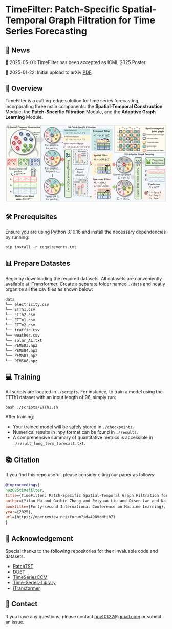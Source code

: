 # TimeFilter: Patch-Specific Spatial-Temporal Graph Filtration for Time Series Forecasting


## 📰 News

🚩 2025-05-01: TimeFilter has been accepted as ICML 2025 Poster.

🚩 2025-01-22: Initial upload to arXiv [PDF](https://arxiv.org/pdf/2501.13041).

## 🌟 Overview

TimeFilter is a cutting-edge solution for time series forecasting, incorporating three main components: the **Spatial-Temporal Construction** Module, the **Patch-Specific Filtration** Module, and the **Adaptive Graph Learning** Module.

![](./assets/pipline.png)

## 🛠 Prerequisites

Ensure you are using Python 3.10.16 and install the necessary dependencies by running:

```
pip install -r requirements.txt
```

## 📊 Prepare Datastes

Begin by downloading the required datasets. All datasets are conveniently available at [iTransformer](https://drive.google.com/file/d/1l51QsKvQPcqILT3DwfjCgx8Dsg2rpjot/view?usp=drive_link). Create a separate folder named `./data` and neatly organize all the csv files as shown below:
```
data
└── electricity.csv
└── ETTh1.csv
└── ETTh2.csv
└── ETTm1.csv
└── ETTm2.csv
└── traffic.csv
└── weather.csv
└── solar_AL.txt
└── PEMS03.npz
└── PEMS04.npz
└── PEMS07.npz
└── PEMS08.npz
```

## 💻 Training

All scripts are located in `./scripts`. For instance, to train a model using the ETTh1 dataset with an input length of 96, simply run:

```shell
bash ./scripts/ETTh1.sh
```

After training:

- Your trained model will be safely stored in `./checkpoints`.
- Numerical results in .npy format can be found in `./results`.
- A comprehensive summary of quantitative metrics is accessible in `./result_long_term_forecast.txt`.

## 📚 Citation
If you find this repo useful, please consider citing our paper as follows:
```bibtex
@inproceedings{
hu2025timefilter,
title={TimeFilter: Patch-Specific Spatial-Temporal Graph Filtration for Time Series Forecasting},
author={Yifan Hu and Guibin Zhang and Peiyuan Liu and Disen Lan and Naiqi Li and Dawei Cheng and Tao Dai and Shu-Tao Xia and Shirui Pan},
booktitle={Forty-second International Conference on Machine Learning},
year={2025},
url={https://openreview.net/forum?id=490VcNtjh7}
}
```

## 🙏 Acknowledgement
Special thanks to the following repositories for their invaluable code and datasets:

- [PatchTST](https://github.com/yuqinie98/PatchTST)
- [DUET](https://github.com/decisionintelligence/DUET)
- [TimeSeriesCCM](https://github.com/Graph-and-Geometric-Learning/TimeSeriesCCM)
- [Time-Series-Library](https://github.com/thuml/Time-Series-Library)
- [iTransformer](https://github.com/thuml/iTransformer)

## 📩 Contact
If you have any questions, please contact [huyf0122@gmail.com](huyf0122@gmail.com) or submit an issue.

